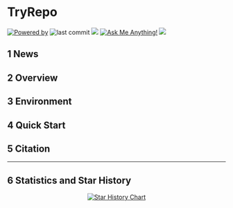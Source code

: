 # TryRepo

[![Powered by](https://img.shields.io/badge/Based_on-Pytorch-blue?logo=pytorch)](https://pytorch.org/) 
![last commit](https://img.shields.io/github/last-commit/JumpFlying/TryRepo)
![](https://img.shields.io/github/repo-size/JumpFlying/TryRepo?color=green)
[![Ask Me Anything!](https://img.shields.io/badge/Official%20-Yes-1abc9c.svg)](https://github.com/JumpFlying)
![](https://img.shields.io/github/stars/JumpFlying/TryRepo)

## 1 News


## 2 Overview


## 3 Environment


## 4 Quick Start


## 5 Citation


**************
## 6 Statistics and Star History

<div align="center">

[![Star History Chart](https://api.star-history.com/svg?repos=JumpFlying/TryRepo&type=Date)](https://star-history.com/#JumpFlying/TryRepo&Date)
